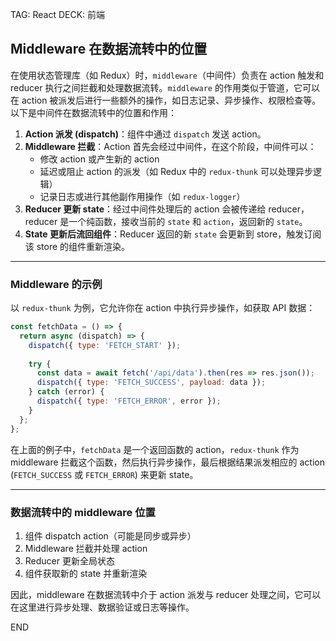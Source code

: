
TAG: React
DECK: 前端

## Middleware 在数据流转中的位置

在使用状态管理库（如 Redux）时，`middleware`（中间件）负责在 action 触发和 reducer 执行之间拦截和处理数据流转。`middleware` 的作用类似于管道，它可以在 action 被派发后进行一些额外的操作，如日志记录、异步操作、权限检查等。以下是中间件在数据流转中的位置和作用：

1. **Action 派发 (dispatch)**：组件中通过 `dispatch` 发送 action。
2. **Middleware 拦截**：Action 首先会经过中间件，在这个阶段，中间件可以：
   - 修改 action 或产生新的 action
   - 延迟或阻止 action 的派发（如 Redux 中的 `redux-thunk` 可以处理异步逻辑）
   - 记录日志或进行其他副作用操作（如 `redux-logger`）
3. **Reducer 更新 state**：经过中间件处理后的 action 会被传递给 reducer，reducer 是一个纯函数，接收当前的 `state` 和 `action`，返回新的 `state`。
4. **State 更新后流回组件**：Reducer 返回的新 `state` 会更新到 store，触发订阅该 store 的组件重新渲染。

---

### Middleware 的示例

以 `redux-thunk` 为例，它允许你在 action 中执行异步操作，如获取 API 数据：

```js
const fetchData = () => {
  return async (dispatch) => {
    dispatch({ type: 'FETCH_START' });
    
    try {
      const data = await fetch('/api/data').then(res => res.json());
      dispatch({ type: 'FETCH_SUCCESS', payload: data });
    } catch (error) {
      dispatch({ type: 'FETCH_ERROR', error });
    }
  };
};
```

在上面的例子中，`fetchData` 是一个返回函数的 action，`redux-thunk` 作为 middleware 拦截这个函数，然后执行异步操作，最后根据结果派发相应的 action (`FETCH_SUCCESS` 或 `FETCH_ERROR`) 来更新 state。

---

### 数据流转中的 middleware 位置

1. 组件 dispatch action（可能是同步或异步）
2. Middleware 拦截并处理 action
3. Reducer 更新全局状态
4. 组件获取新的 state 并重新渲染

因此，middleware 在数据流转中介于 action 派发与 reducer 处理之间，它可以在这里进行异步处理、数据验证或日志等操作。


END
<!--ID: 1726714012708-->
